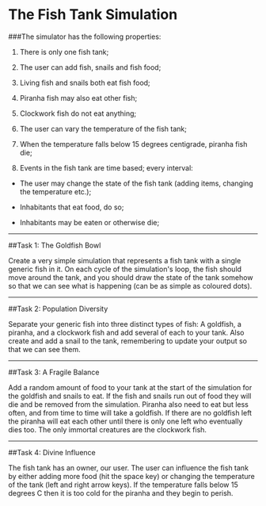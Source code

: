 # The Fish Tank Simulation

###The simulator has the following properties:

1. There is only one fish tank;

2. The user can add fish, snails and fish food;

3. Living fish and snails both eat fish food;

4. Piranha fish may also eat other fish;

5. Clockwork fish do not eat anything;

6. The user can vary the temperature of the fish tank;

7. When the temperature falls below 15 degrees centigrade, piranha fish die;

8. Events in the fish tank are time based; every interval:

* The user may change the state of the fish tank (adding items, changing the temperature etc.);

* Inhabitants that eat food, do so;

* Inhabitants may be eaten or otherwise die;

---
##Task 1: The Goldfish Bowl

Create a very simple simulation that represents a fish tank with a single generic fish in it.
On each cycle of the simulation's loop, the fish should move around the tank, and you should draw the state of the tank somehow so that we can see what is happening (can be as simple as coloured dots).

---
##Task 2: Population Diversity

Separate your generic fish into three distinct types of fish: A goldfish, a piranha, and a clockwork fish and add several of each to your tank. Also create and add a snail to the tank, remembering to update your output so that we can see them.

---
##Task 3: A Fragile Balance

Add a random amount of food to your tank at the start of the simulation for the goldfish and snails to eat. If the fish and snails run out of food they will die and be removed from the simulation. Piranha also need to eat but less often, and from time to time will take a goldfish. If there are no goldfish left the piranha will eat each other until there is only one left who eventually dies too. The only immortal creatures are the clockwork fish.

---
##Task 4: Divine Influence

The fish tank has an owner, our user. The user can influence the fish tank by either adding more food (hit the space key) or changing the temperature of the tank (left and right arrow keys). If the temperature falls below 15 degrees C then it is too cold for the piranha and they begin to perish.

